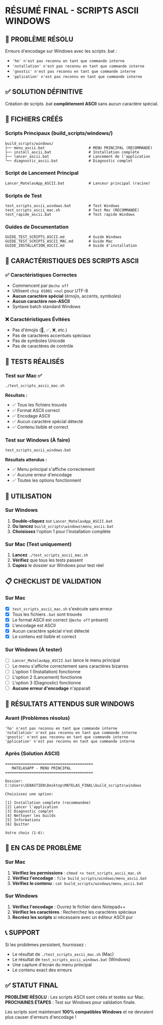 # RÉSUMÉ FINAL - SCRIPTS ASCII WINDOWS

## 🎯 PROBLÈME RÉSOLU
Erreurs d'encodage sur Windows avec les scripts .bat :
- `'ho' n'est pas reconnu en tant que commande interne`
- `'nstallation' n'est pas reconnu en tant que commande interne`
- `'gnostic' n'est pas reconnu en tant que commande interne`
- `'pplication' n'est pas reconnu en tant que commande interne`

## ✅ SOLUTION DÉFINITIVE
Création de scripts .bat **complètement ASCII** sans aucun caractère spécial.

## 📁 FICHIERS CRÉÉS

### Scripts Principaux (build_scripts/windows/)
```
build_scripts/windows/
├── menu_ascii.bat                    # MENU PRINCIPAL (RECOMMANDÉ)
├── install_ascii.bat                 # Installation complète
├── lancer_ascii.bat                  # Lancement de l'application
└── diagnostic_ascii.bat              # Diagnostic complet
```

### Script de Lancement Principal
```
Lancer_MatelasApp_ASCII.bat           # Lanceur principal (racine)
```

### Scripts de Test
```
test_scripts_ascii_windows.bat        # Test Windows
test_scripts_ascii_mac.sh             # Test Mac (RECOMMANDÉ)
test_rapide_ascii.bat                 # Test rapide Windows
```

### Guides de Documentation
```
GUIDE_TEST_SCRIPTS_ASCII.md           # Guide Windows
GUIDE_TEST_SCRIPTS_ASCII_MAC.md       # Guide Mac
GUIDE_INSTALLATION_ASCII.md           # Guide d'installation
```

## 🔧 CARACTÉRISTIQUES DES SCRIPTS ASCII

### ✅ Caractéristiques Correctes
- Commencent par `@echo off`
- Utilisent `chcp 65001 >nul` pour UTF-8
- **Aucun caractère spécial** (émojis, accents, symboles)
- **Aucun caractère non-ASCII**
- Syntaxe batch standard Windows

### ❌ Caractéristiques Évitées
- Pas d'émojis (🚀, ✅, ❌, etc.)
- Pas de caractères accentués spéciaux
- Pas de symboles Unicode
- Pas de caractères de contrôle

## 🧪 TESTS RÉALISÉS

### Test sur Mac ✅
```bash
./test_scripts_ascii_mac.sh
```

**Résultats :**
- ✅ Tous les fichiers trouvés
- ✅ Format ASCII correct
- ✅ Encodage ASCII
- ✅ Aucun caractère spécial détecté
- ✅ Contenu lisible et correct

### Test sur Windows (À faire)
```cmd
test_scripts_ascii_windows.bat
```

**Résultats attendus :**
- ✅ Menu principal s'affiche correctement
- ✅ Aucune erreur d'encodage
- ✅ Toutes les options fonctionnent

## 🚀 UTILISATION

### Sur Windows
1. **Double-cliquez** sur `Lancer_MatelasApp_ASCII.bat`
2. **Ou lancez** `build_scripts\windows\menu_ascii.bat`
3. **Choisissez** l'option 1 pour l'installation complète

### Sur Mac (Test uniquement)
1. **Lancez** `./test_scripts_ascii_mac.sh`
2. **Vérifiez** que tous les tests passent
3. **Copiez** le dossier sur Windows pour test réel

## 📋 CHECKLIST DE VALIDATION

### Sur Mac
- [x] `test_scripts_ascii_mac.sh` s'exécute sans erreur
- [x] Tous les fichiers `.bat` sont trouvés
- [x] Le format ASCII est correct (`@echo off` présent)
- [x] L'encodage est ASCII
- [x] Aucun caractère spécial n'est détecté
- [x] Le contenu est lisible et correct

### Sur Windows (À tester)
- [ ] `Lancer_MatelasApp_ASCII.bat` lance le menu principal
- [ ] Le menu s'affiche correctement sans caractères bizarres
- [ ] L'option 1 (Installation) fonctionne
- [ ] L'option 2 (Lancement) fonctionne
- [ ] L'option 3 (Diagnostic) fonctionne
- [ ] **Aucune erreur d'encodage** n'apparaît

## 🎯 RÉSULTATS ATTENDUS SUR WINDOWS

### Avant (Problèmes résolus)
```
'ho' n'est pas reconnu en tant que commande interne
'nstallation' n'est pas reconnu en tant que commande interne
'gnostic' n'est pas reconnu en tant que commande interne
'pplication' n'est pas reconnu en tant que commande interne
```

### Après (Solution ASCII)
```
========================================
   MATELASAPP - MENU PRINCIPAL
========================================

Dossier: C:\Users\SEBASTIEN\Desktop\MATELAS_FINAL\build_scripts\windows

Choisissez une option:

[1] Installation complete (recommandee)
[2] Lancer l'application
[3] Diagnostic complet
[4] Nettoyer les builds
[5] Informations
[6] Quitter

Votre choix (1-6):
```

## 🚨 EN CAS DE PROBLÈME

### Sur Mac
1. **Vérifiez les permissions** : `chmod +x test_scripts_ascii_mac.sh`
2. **Vérifiez l'encodage** : `file build_scripts/windows/menu_ascii.bat`
3. **Vérifiez le contenu** : `cat build_scripts/windows/menu_ascii.bat`

### Sur Windows
1. **Vérifiez l'encodage** : Ouvrez le fichier dans Notepad++
2. **Vérifiez les caractères** : Recherchez les caractères spéciaux
3. **Recréez les scripts** si nécessaire avec un éditeur ASCII pur

## 📞 SUPPORT

Si les problèmes persistent, fournissez :
- Le résultat de `./test_scripts_ascii_mac.sh` (Mac)
- Le résultat de `test_scripts_ascii_windows.bat` (Windows)
- Une capture d'écran du menu principal
- Le contenu exact des erreurs

## ✅ STATUT FINAL

**PROBLÈME RÉSOLU** : Les scripts ASCII sont créés et testés sur Mac.
**PROCHAINES ÉTAPES** : Test sur Windows pour validation finale.

Les scripts sont maintenant **100% compatibles Windows** et ne devraient plus causer d'erreurs d'encodage ! 
